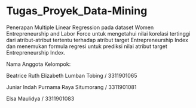 # Tugas_Proyek_Data-Mining 
Penerapan Multiple Linear Regression pada dataset Women Entrepreneurship and Labor Force untuk mengetahui nilai korelasi tertinggi dari atribut-atribut tertentu terhadap atribut target Entrepreneurship Index dan menemukan formula regresi untuk prediksi nilai atribut target Entrepreneurship Index.

Nama Anggota Kelompok:

Beatrice Ruth Elizabeth Lumban Tobing / 3311901065 

Juniar Indah Purnama Raya Situmorang / 3311901081 

Elsa Maulidya / 3311901083
